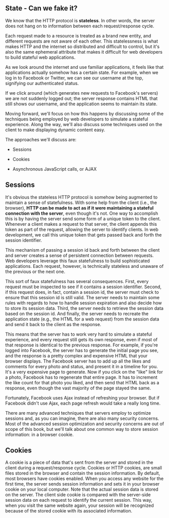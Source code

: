 ## State - Can we fake it?

We know that the HTTP protocol is **stateless**. In other words, the server does not hang on to information between each request/response cycle.

Each request made to a resource is treated as a brand new entity, and different requests are not aware of each other. This statelessness is what makes HTTP and the internet so distributed and difficult to control, but it's also the same ephemeral attribute that makes it difficult for web developers to build stateful web applications.

As we look around the internet and use familiar applications, it feels like that applications actually somehow has a certain state. For example, when we log in to Facebook or Twitter, we can see our username at the top, signifying our authenticated status. 

If we click around (which generates new requests to Facebook's servers) we are not suddenly logged out; the server response contains HTML that still shows our username, and the application seems to maintain its state.

Moving forward, we'll focus on how this happens by discussing some of the techniques being employed by web developers to simulate a stateful experience. Along the way, we'll also discuss some techniques used on the client to make displaying dynamic content easy.

The approaches we'll discuss are:

- Sessions

- Cookies

- Asynchronous JavaScript calls, or AJAX

## Sessions

It's obvious the stateless HTTP protocol is somehow being augmented to maintain a sense of statefulness. With some help from the client (i.e., the browser), **HTTP can be made to act as if it were maintaining a stateful connection with the server**, even though it's not. One way to accomplish this is by having the server send some form of a unique token to the client. Whenever a client makes a request to that server, the client appends this token as part of the request, allowing the server to identify clients. In web development, we call this unique token that gets passed back and forth the session identifier.

This mechanism of passing a session id back and forth between the client and server creates a sense of persistent connection between requests. Web developers leverage this faux statefulness to build sophisticated applications. Each request, however, is technically stateless and unaware of the previous or the next one.

This sort of faux statefulness has several consequences. First, every request must be inspected to see if it contains a session identifier. Second, if this request does, in fact, contain a session id, the server must check to ensure that this session id is still valid. The server needs to maintain some rules with regards to how to handle session expiration and also decide how to store its session data. Third, the server needs to retrieve the session data based on the session id. And finally, the server needs to recreate the application state (e.g., the HTML for a web request) from the session data and send it back to the client as the response.

This means that the server has to work very hard to simulate a stateful experience, and every request still gets its own response, even if most of that response is identical to the previous response. For example, if you're logged into Facebook, the server has to generate the initial page you see, and the response is a pretty complex and expensive HTML that your browser displays. The Facebook server has to add up all the likes and comments for every photo and status, and present it in a timeline for you. It's a very expensive page to generate. Now if you click on the "like" link for a photo, Facebook has to regenerate that entire page. It has to increment the like count for that photo you liked, and then send that HTML back as a response, even though the vast majority of the page stayed the same.

Fortunately, Facebook uses Ajax instead of refreshing your browser. But if Facebook didn't use Ajax, each page refresh would take a really long time.

There are many advanced techniques that servers employ to optimize sessions and, as you can imagine, there are also many security concerns. Most of the advanced session optimization and security concerns are out of scope of this book, but we'll talk about one common way to store session information: in a browser cookie.

## Cookies

A cookie is a piece of data that's sent from the server and stored in the client during a request/response cycle. Cookies or HTTP cookies, are small files stored in the browser and contain the session information. By default, most browsers have cookies enabled. When you access any website for the first time, the server sends session information and sets it in your browser cookie on your local computer. Note that the actual session data is stored on the server. The client side cookie is compared with the server-side session data on each request to identify the current session. This way, when you visit the same website again, your session will be recognized because of the stored cookie with its associated information.